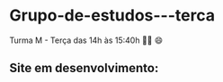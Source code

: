 # Grupo-de-estudos---terca
Turma M - Terça das 14h às 15:40h 🚴:clap:
:smile:
## Site em desenvolvimento:
